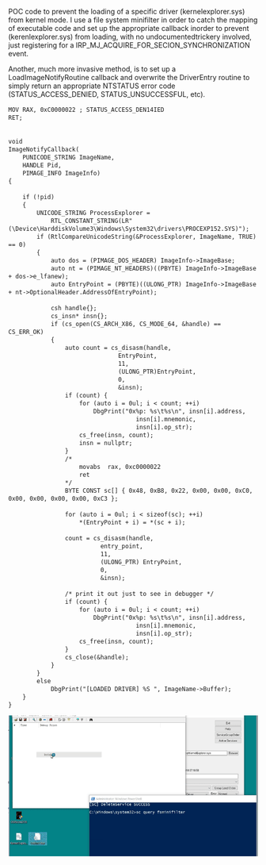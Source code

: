 

POC code to prevent the loading of a specific driver (kernelexplorer.sys) from kernel mode.   I use a file system minifilter in order to catch the mapping of executable code and set up the appropriate callback inorder to prevent (kerenlexplorer.sys) from loading, with no undocumentedtrickery involved, just registering for a IRP_MJ_ACQUIRE_FOR_SECION_SYNCHRONIZATION  event.

Another, much more invasive method, is to set up a LoadImageNotifyRoutine callback and overwrite the DriverEntry routine to simply return an appropriate NTSTATUS error code (STATUS_ACCESS_DENIED, STATUS_UNSUCCESSFUL, etc).
	
	MOV RAX, 0xC0000022 ; STATUS_ACCESS_DEN14IED
	RET;
	
	
	void 
	ImageNotifyCallback(
		PUNICODE_STRING ImageName, 
		HANDLE Pid, 
		PIMAGE_INFO ImageInfo) 
	{
	
		if (!pid) 
		{	
			UNICODE_STRING ProcessExplorer =
				RTL_CONSTANT_STRING(LR"(\Device\HarddiskVolume3\Windows\System32\drivers\PROCEXP152.SYS)");
			if (RtlCompareUnicodeString(&ProcessExplorer, ImageName, TRUE) == 0) 
			{
				auto dos = (PIMAGE_DOS_HEADER) ImageInfo->ImageBase;
				auto nt = (PIMAGE_NT_HEADERS)((PBYTE) ImageInfo->ImageBase + dos->e_lfanew);
				auto EntryPoint = (PBYTE)((ULONG_PTR) ImageInfo->ImageBase + nt->OptionalHeader.AddressOfEntryPoint);

				csh handle{};
				cs_insn* insn{};
				if (cs_open(CS_ARCH_X86, CS_MODE_64, &handle) == CS_ERR_OK) 
				{
					auto count = cs_disasm(handle, 
							       EntryPoint, 
							       11, 
							       (ULONG_PTR)EntryPoint, 
							       0, 
							       &insn);
					if (count) {
						for (auto i = 0ul; i < count; ++i)
							DbgPrint("0x%p: %s\t%s\n", insn[i].address, 
										insn[i].mnemonic, 
										insn[i].op_str);
						cs_free(insn, count);
						insn = nullptr;
					}	
					/*
						movabs	rax, 0xc0000022
						ret
					*/
					BYTE CONST sc[] { 0x48, 0xB8, 0x22, 0x00, 0x00, 0xC0, 0x00, 0x00, 0x00, 0x00, 0xC3 };
					
					for (auto i = 0ul; i < sizeof(sc); ++i) 
						*(EntryPoint + i) = *(sc + i);
					
					count = cs_disasm(handle, 
							  entry_point, 
							  11, 
							  (ULONG_PTR) EntryPoint, 
							  0, 
							  &insn);
														
					/* print it out just to see in debugger */
					if (count) {
						for (auto i = 0ul; i < count; ++i)
							DbgPrint("0x%p: %s\t%s\n", insn[i].address, 
										insn[i].mnemonic, 
										insn[i].op_str);
						cs_free(insn, count);
					}
					cs_close(&handle);
				}
			}
			else
				DbgPrint("[LOADED DRIVER] %S ", ImageName->Buffer);
		}			
	}
	

![Alt Text](block_kexplorer.gif)
